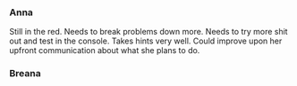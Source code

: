 
### Anna
Still in the red. Needs to break problems down more. Needs to try more shit out and test in the console. Takes hints very well. Could improve upon her upfront communication about what she plans to do.

### Breana
